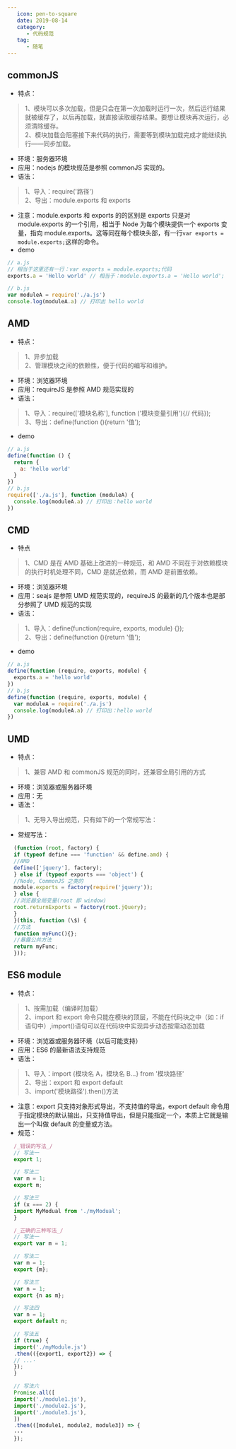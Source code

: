 ```yaml
---
   icon: pen-to-square
   date: 2019-08-14
   category: 
      - 代码规范
   tag:
      - 随笔
---
```


## commonJS

- 特点：

> 1、模块可以多次加载，但是只会在第一次加载时运行一次，然后运行结果就被缓存了，以后再加载，就直接读取缓存结果。要想让模块再次运行，必须清除缓存。  
> 2、模块加载会阻塞接下来代码的执行，需要等到模块加载完成才能继续执行——同步加载。

- 环境：服务器环境
- 应用：nodejs 的模块规范是参照 commonJS 实现的。
- 语法：

> 1、导入：require('路径')  
> 2、导出：module.exports 和 exports

- 注意：module.exports 和 exports 的的区别是 exports 只是对 module.exports 的一个引用，相当于 Node 为每个模块提供一个 exports 变量，指向 module.exports。这等同在每个模块头部，有一行`var exports = module.exports;`这样的命令。
- demo

```js
// a.js
// 相当于这里还有一行：var exports = module.exports;代码
exports.a = 'Hello world' // 相当于：module.exports.a = 'Hello world';

// b.js
var moduleA = require('./a.js')
console.log(moduleA.a) // 打印出 hello world
```

## AMD

- 特点：

> 1、异步加载  
> 2、管理模块之间的依赖性，便于代码的编写和维护。

- 环境：浏览器环境
- 应用：requireJS 是参照 AMD 规范实现的
- 语法：

> 1、导入：require(\['模块名称'\], function ('模块变量引用'){// 代码});  
> 3、导出：define(function (){return '值');

- demo

```js
// a.js
define(function () {
  return {
    a: 'hello world'
  }
})
// b.js
require(['./a.js'], function (moduleA) {
  console.log(moduleA.a) // 打印出：hello world
})
```

## CMD

- 特点

> 1、CMD 是在 AMD 基础上改进的一种规范，和 AMD 不同在于对依赖模块的执行时机处理不同，CMD 是就近依赖，而 AMD 是前置依赖。

- 环境：浏览器环境
- 应用：seajs 是参照 UMD 规范实现的，requireJS 的最新的几个版本也是部分参照了 UMD 规范的实现
- 语法：

> 1、导入：define(function(require, exports, module) {});  
> 2、导出：define(function (){return '值');

- demo

```js
// a.js
define(function (require, exports, module) {
  exports.a = 'hello world'
})
// b.js
define(function (require, exports, module) {
  var moduleA = require('./a.js')
  console.log(moduleA.a) // 打印出：hello world
})
```

## UMD

- 特点：

> 1、兼容 AMD 和 commonJS 规范的同时，还兼容全局引用的方式

- 环境：浏览器或服务器环境
- 应用：无
- 语法：

> 1、无导入导出规范，只有如下的一个常规写法：

- 常规写法：

```js
  (function (root, factory) {
  if (typeof define === 'function' && define.amd) {
  //AMD
  define(['jquery'], factory);
  } else if (typeof exports === 'object') {
  //Node, CommonJS 之类的
  module.exports = factory(require('jquery'));
  } else {
  //浏览器全局变量(root 即 window)
  root.returnExports = factory(root.jQuery);
  }
  }(this, function (\$) {
  //方法
  function myFunc(){};
  //暴露公共方法
  return myFunc;
  }));
```

## ES6 module

- 特点：

> 1、按需加载（编译时加载）  
> 2、import 和 export 命令只能在模块的顶层，不能在代码块之中（如：if 语句中）,import()语句可以在代码块中实现异步动态按需动态加载

- 环境：浏览器或服务器环境（以后可能支持）
- 应用：ES6 的最新语法支持规范
- 语法：

> 1、导入：import {模块名 A，模块名 B...} from '模块路径'  
> 2、导出：export 和 export default  
> 3、import('模块路径').then()方法

- 注意：export 只支持对象形式导出，不支持值的导出，export default 命令用于指定模块的默认输出，只支持值导出，但是只能指定一个，本质上它就是输出一个叫做 default 的变量或方法。
- 规范：

```js
  /_错误的写法_/
  // 写法一
  export 1;

  // 写法二
  var m = 1;
  export m;

  // 写法三
  if (x === 2) {
  import MyModual from './myModual';
  }

  /_正确的三种写法_/
  // 写法一
  export var m = 1;

  // 写法二
  var m = 1;
  export {m};

  // 写法三
  var n = 1;
  export {n as m};

  // 写法四
  var n = 1;
  export default n;

  // 写法五
  if (true) {
  import('./myModule.js')
  .then(({export1, export2}) => {
  // ...·
  });
  }

  // 写法六
  Promise.all([
  import('./module1.js'),
  import('./module2.js'),
  import('./module3.js'),
  ])
  .then(([module1, module2, module3]) => {
  ···
  });
```
